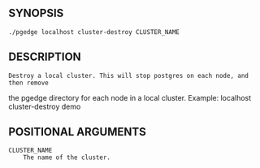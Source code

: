 ## SYNOPSIS
    ./pgedge localhost cluster-destroy CLUSTER_NAME
 
## DESCRIPTION
    Destroy a local cluster. This will stop postgres on each node, and then remove
the pgedge directory for each node in a local cluster.
Example: localhost cluster-destroy demo
 
## POSITIONAL ARGUMENTS
    CLUSTER_NAME
        The name of the cluster.
